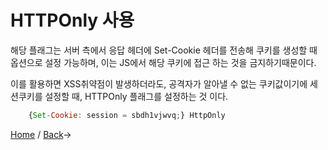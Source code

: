 # HTTPOnly 사용

해당 플래그는 서버 측에서 응답 헤더에 Set-Cookie 헤더를 전송해 쿠키를 생성할 때 옵션으로 설정 가능하며, 이는 JS에서 해당 쿠키에 접근 하는 것을 금지하기때문이다.

이를 활용하면 XSS취약점이 발생하더라도, 공격자가 알아낼 수 없는 쿠키값이기에 세션쿠키를 설정할 때, HTTPOnly 플래그를 설정하는 것 이다.

```javascript
    {Set-Cookie: session = sbdh1vjwvq;} HttpOnly
```

[Home](https://github.com/sunrabbit123/Learn_Web_Security) / [Back](./)-&gt;

